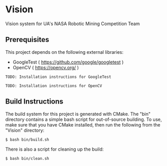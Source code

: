 # Vision

Vision system for UA's NASA Robotic Mining Competition Team 

## Prerequisites

This project depends on the following external libraries:
- GoogleTest ( <https://github.com/google/googletest> )
- OpenCV ( <https://opencv.org/> )

```
TODO: Installation instructions for GoogleTest
```

```
TODO: Installation instructions for OpenCV
```

## Build Instructions

The build system for this project is generated with CMake. The "bin" 
directory contains a simple bash script for out-of-source building. To use,
make sure that you have CMake installed, then run the following from the 
"Vision" directory:

```
$ bash bin/build.sh
```

There is also a script for cleaning up the build:

```
$ bash bin/clean.sh
```